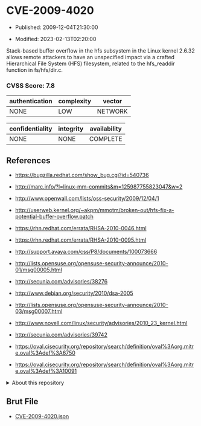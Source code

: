 # CVE-2009-4020

- Published: 2009-12-04T21:30:00

- Modified: 2023-02-13T02:20:00

Stack-based buffer overflow in the hfs subsystem in the Linux kernel 2.6.32 allows remote attackers to have an unspecified impact via a crafted Hierarchical File System (HFS) filesystem, related to the hfs_readdir function in fs/hfs/dir.c.

### CVSS Score: **7.8**

| authentication | complexity | vector |
| --- | --- | --- |
| NONE | LOW | NETWORK |

| confidentiality | integrity | availability |
| --- | --- | --- |
| NONE | NONE | COMPLETE |

## References

* https://bugzilla.redhat.com/show_bug.cgi?id=540736

* http://marc.info/?l=linux-mm-commits&m=125987755823047&w=2

* http://www.openwall.com/lists/oss-security/2009/12/04/1

* http://userweb.kernel.org/~akpm/mmotm/broken-out/hfs-fix-a-potential-buffer-overflow.patch

* https://rhn.redhat.com/errata/RHSA-2010-0046.html

* https://rhn.redhat.com/errata/RHSA-2010-0095.html

* http://support.avaya.com/css/P8/documents/100073666

* http://lists.opensuse.org/opensuse-security-announce/2010-01/msg00005.html

* http://secunia.com/advisories/38276

* http://www.debian.org/security/2010/dsa-2005

* http://lists.opensuse.org/opensuse-security-announce/2010-03/msg00007.html

* http://www.novell.com/linux/security/advisories/2010_23_kernel.html

* http://secunia.com/advisories/39742

* https://oval.cisecurity.org/repository/search/definition/oval%3Aorg.mitre.oval%3Adef%3A6750

* https://oval.cisecurity.org/repository/search/definition/oval%3Aorg.mitre.oval%3Adef%3A10091

<details>
<summary>About this repository</summary> 

  This repository is part of the project [Live Hack CVE](https://github.com/Live-Hack-CVE). Main website can be found [www.live-hack.org](https://www.live-hack.org) 
  
  Made by [Sn0wAlice](https://github.com/Sn0wAlice) for the people that care about security and need to have a feed of the latest CVEs. Hope you enjoy it, don't forget to star the repo and follow me on [Twitter](https://twitter.com/Sn0wAlice) and [Github](https://github.com/Sn0wAlice). And that is my [personnal website](https://www.alice-snow.me/)

  - [Home Page](https://github.com/Live-Hack-CVE)
  - [Framework](https://github.com/Live-Hack-CVE/cve-framework)
  - [CVE database](https://github.com/Live-Hack-CVE/full_database)
  - [Changelog](https://github.com/Live-Hack-CVE/Changelog)
</details>

## Brut File

* [CVE-2009-4020.json](https://raw.githubusercontent.com/Live-Hack-CVE/full_database/main/cves/2009/CVE-2009-4020.json)

